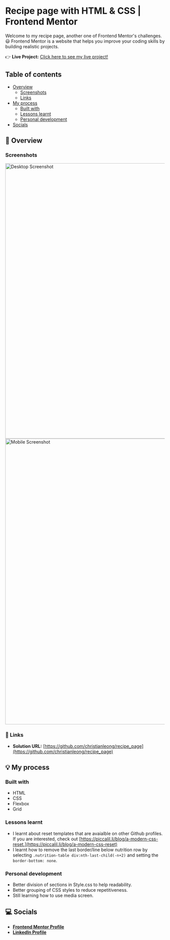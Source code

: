 # Recipe page with HTML & CSS | Frontend Mentor
Welcome to my recipe page, another one of Frontend Mentor's challenges. :smiley: Frontend Mentor is a website that helps you improve your coding skills by building realistic projects.

:point_right: **Live Project:** [Click here to see my live project!](https://christianleong.github.io/recipe_page/)

## Table of contents
- [Overview](#page_facing_up-overview)
  - [Screenshots](#screenshots)
  - [Links](#link-links)
- [My process](#bulb-my-process)
  - [Built with](#built-with)
  - [Lessons learnt](#lessons-learnt)
  - [Personal development](#personal-development)
- [Socials](#computer-socials)

## :page_facing_up: Overview
### Screenshots
<img src="/Screenshots/Screenshot 2024-02-06 at 8.18.46 am.png" alt="Desktop Screenshot" style="width:867px;"/>
<img src="/Screenshots/Screenshot 2024-02-06 at 8.20.00 am.png" alt="Mobile Screenshot" style="height:900px;"/>

### :link: Links
- **Solution URL:** [https://github.com/christianleong/recipe_page](https://github.com/christianleong/recipe_page)

## :bulb: My process
### Built with
- HTML
- CSS
- Flexbox
- Grid
### Lessons learnt
- I learnt about reset templates that are avaialble on other Github profiles. If you are interested, check out [https://piccalil.li/blog/a-modern-css-reset.](https://piccalil.li/blog/a-modern-css-reset)
- I learnt how to remove the last border/line below nutrition row by selecting `.nutrition-table div:nth-last-child(-n+2)` and setting the `border-bottom: none`.

### Personal development
- Better division of sections in Style.css to help readability.
- Better grouping of CSS styles to reduce repetitiveness.
- Still learning how to use media screen.

## :computer: Socials
- **[Frontend Mentor Profile](https://www.frontendmentor.io/profile/christianleong)**
- **[LinkedIn Profile](https://www.linkedin.com/in/christianleong/)**